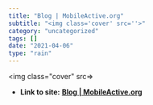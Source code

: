 ```yaml
---
title: "Blog | MobileActive.org"
subtitle: "<img class='cover' src=''>"
category: "uncategorized"
tags: []
date: "2021-04-06"
type: "rain"
---
```

<img class="cover" src=>


* **Link to site:** **[Blog | MobileActive.org](http://mobileactive.org/blog)**